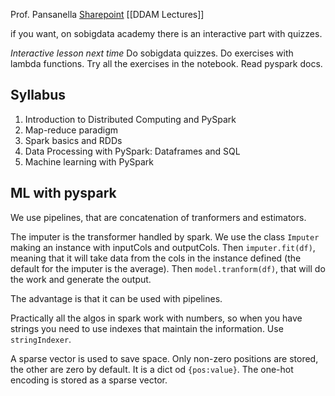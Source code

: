 Prof. Pansanella
[Sharepoint](https://unipiit.sharepoint.com/sites/a__td_65002/_layouts/15/SeeAll.aspx?Page=%2Fsites%2Fa__td_65002%2FSitePages%2FClassHome.aspx&InstanceId=00000000-0000-0000-0000-000000000007)
[[DDAM Lectures]]

if you want, on sobigdata academy there is an interactive part with quizzes.

*Interactive lesson next time*
Do sobigdata quizzes.
Do exercises with lambda functions.
Try all the exercises in the notebook.
Read pyspark docs.

## Syllabus
1. Introduction to Distributed Computing and PySpark
2. Map-reduce paradigm
3. Spark basics and RDDs
4. Data Processing with PySpark: Dataframes and SQL
5. Machine learning with PySpark


## ML with pyspark

We use pipelines, that are concatenation of tranformers and estimators.

The imputer is the transformer handled by spark.
We use the class `Imputer` making an instance with inputCols and outputCols. Then `imputer.fit(df)`, meaning that it will take data from the cols in the instance defined (the default for the imputer is the average). Then `model.tranform(df)`, that will do the work and generate the output.

The advantage is that it can be used with pipelines.

Practically all the algos in spark work with numbers, so when you have strings you need to use indexes that maintain the information. Use `stringIndexer`.

A sparse vector is used to save space. Only non-zero positions are stored, the other are zero by default. It is a dict od `{pos:value}`. The one-hot encoding is stored as a sparse vector.







